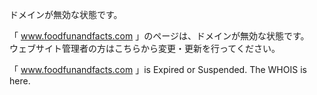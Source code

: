 ドメインが無効な状態です。

「 www.foodfunandfacts.com 」のページは、ドメインが無効な状態です。  
ウェブサイト管理者の方はこちらから変更・更新を行ってください。

「 www.foodfunandfacts.com 」is Expired or Suspended. The WHOIS is here.